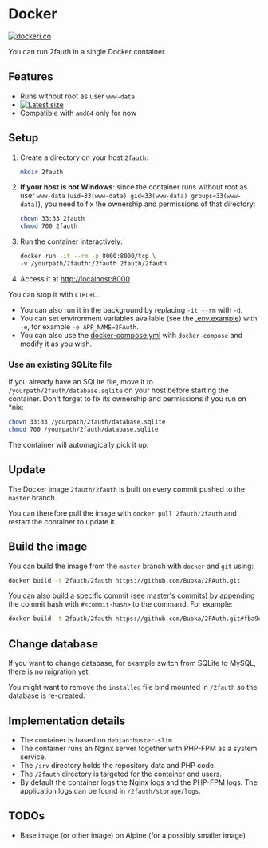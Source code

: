 # Docker

[![dockeri.co](https://dockeri.co/image/2fauth/2fauth)](https://hub.docker.com/r/2fauth/2fauth)

You can run 2fauth in a single Docker container.

## Features

- Runs without root as user `www-data`
- [![Latest size](https://img.shields.io/docker/image-size/2fauth/2fauth/latest?label=Image%20size)](https://hub.docker.com/r/2fauth/2fauth/tags)
- Compatible with `amd64` only for now

## Setup

1. Create a directory on your host `2fauth`:

    ```sh
    mkdir 2fauth
    ```

1. **If your host is not Windows**: since the container runs without root as user `www-data` (`uid=33(www-data) gid=33(www-data) groups=33(www-data)`), you need to fix the ownership and permissions of that directory:

    ```sh
    chown 33:33 2fauth
    chmod 700 2fauth
    ```

1. Run the container interactively:

    ```sh
    docker run -it --rm -p 8000:8000/tcp \
    -v /yourpath/2fauth:/2fauth 2fauth/2fauth
    ```

1. Access it at [http://localhost:8000](http://localhost:8000)

You can stop it with `CTRL+C`.

- You can also run it in the background by replacing `-it --rm` with `-d`.
- You can set environment variables available (see the [.env.example](.env.example)) with `-e`, for example `-e APP_NAME=2FAuth`.
- You can also use the [docker-compose.yml](docker-compose.yml) with `docker-compose` and modify it as you wish.

### Use an existing SQLite file

If you already have an SQLite file, move it to `/yourpath/2fauth/database.sqlite` on your host before starting the container. Don't forget to fix its ownership and permissions if you run on *nix:

```sh
chown 33:33 /yourpath/2fauth/database.sqlite
chmod 700 /yourpath/2fauth/database.sqlite
```

The container will automagically pick it up.

## Update

The Docker image `2fauth/2fauth` is built on every commit pushed to the `master` branch.

You can therefore pull the image with `docker pull 2fauth/2fauth` and restart the container to update it.

## Build the image

You can build the image from the `master` branch with `docker` and `git` using:

```sh
docker build -t 2fauth/2fauth https://github.com/Bubka/2FAuth.git
```

You can also build a specific commit (see [master's commits](https://github.com/Bubka/2FAuth/commits/master)) by appending the commit hash with `#<commit-hash>` to the command. For example:

```sh
docker build -t 2fauth/2fauth https://github.com/Bubka/2FAuth.git#fba9e29bd4e3bb697296bb0bde60ae869537528b
```

## Change database

If you want to change database, for example switch from SQLite to MySQL, there is no migration yet.

You might want to remove the `installed` file bind mounted in `/2fauth` so the database is re-created.

## Implementation details

- The container is based on `debian:buster-slim`
- The container runs an Nginx server together with PHP-FPM as a  system service.
- The `/srv` directory holds the repository data and PHP code.
- The `/2fauth` directory is targeted for the container end users.
- By default the container logs the Nginx logs and the PHP-FPM logs. The application logs can be found in `/2fauth/storage/logs`.

## TODOs

- Base image (or other image) on Alpine (for a possibly smaller image)
